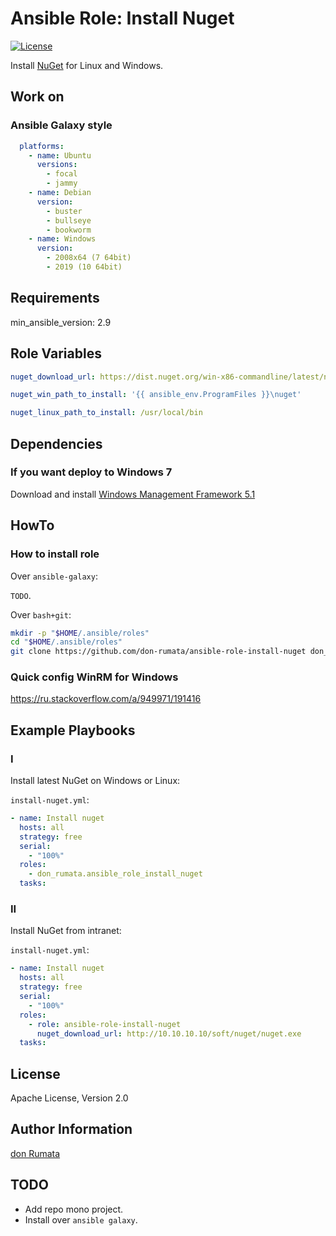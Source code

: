 # Ansible Role: Install Nuget

[![License][license-image]][license-url]

<!-- TODO -->
<!-- [![Ansible Galaxy][ansible-galaxy-image]][ansible-galaxy-url] ![Ansible Role downloads](https://img.shields.io/ansible/role/d/54365) -->

Install [NuGet](https://www.nuget.org/) for Linux and Windows.

## Work on

### Ansible Galaxy style

```yaml
  platforms:
    - name: Ubuntu
      versions:
        - focal
        - jammy
    - name: Debian
      version:
        - buster
        - bullseye
        - bookworm
    - name: Windows
      version:
        - 2008x64 (7 64bit)
        - 2019 (10 64bit)
```

## Requirements

min_ansible_version: 2.9

## Role Variables

```yaml
nuget_download_url: https://dist.nuget.org/win-x86-commandline/latest/nuget.exe

nuget_win_path_to_install: '{{ ansible_env.ProgramFiles }}\nuget'

nuget_linux_path_to_install: /usr/local/bin
```

## Dependencies

### If you want deploy to Windows 7

Download and install [Windows Management Framework 5.1](https://www.microsoft.com/en-us/download/details.aspx?id=54616)

## HowTo

### How to install role

Over `ansible-galaxy`:

`TODO`.

Over `bash+git`:

```bash
mkdir -p "$HOME/.ansible/roles"
cd "$HOME/.ansible/roles"
git clone https://github.com/don-rumata/ansible-role-install-nuget don_rumata.ansible_role_install_nuget
```

### Quick config WinRM for Windows

<https://ru.stackoverflow.com/a/949971/191416>

## Example Playbooks

### I

Install latest NuGet on Windows or Linux:

`install-nuget.yml`:

```yaml
- name: Install nuget
  hosts: all
  strategy: free
  serial:
    - "100%"
  roles:
    - don_rumata.ansible_role_install_nuget
  tasks:
```

### II

Install NuGet from intranet:

`install-nuget.yml`:

```yaml
- name: Install nuget
  hosts: all
  strategy: free
  serial:
    - "100%"
  roles:
    - role: ansible-role-install-nuget
      nuget_download_url: http://10.10.10.10/soft/nuget/nuget.exe
  tasks:
```

## License

Apache License, Version 2.0

## Author Information

[don Rumata](https://github.com/don-rumata)

## TODO

- Add repo mono project.
- Install over `ansible galaxy`.

[license-image]: https://img.shields.io/github/license/don-rumata/ansible-role-install-nuget.svg
[license-url]: https://opensource.org/licenses/Apache-2.0

<!-- TODO -->
<!-- [ansible-galaxy-image]: https://img.shields.io/badge/ansible_galaxy-don__rumata.ansible__role__install__nuget-blue.svg
[ansible-galaxy-url]: https://galaxy.ansible.com/don_rumata/ansible_role_install_nuget -->
